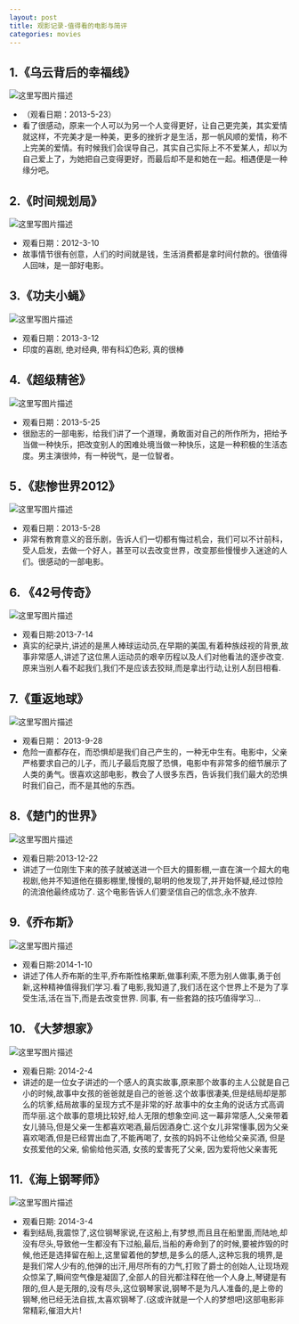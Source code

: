 ```yaml
---
layout: post
title: 观影记录-值得看的电影与简评
categories: movies
---
```


## 1.《乌云背后的幸福线》
![这里写图片描述](http://img.blog.csdn.net/20160327165730050)

- （观看日期：2013-5-23）
- 看了很感动，原来一个人可以为另一个人变得更好，让自己更完美，其实爱情就这样，不完美才是一种美，更多的挫折才是生活，那一帆风顺的爱情，称不上完美的爱情。有时候我们会误导自己，其实自己实际上不不爱某人，却以为自己爱上了，为她把自己变得更好，而最后却不是和她在一起。相遇便是一种缘分吧。

## 2.《时间规划局》
![这里写图片描述](http://img.blog.csdn.net/20160327170253448)

- 观看日期：2012-3-10
- 故事情节很有创意，人们的时间就是钱，生活消费都是拿时间付款的。很值得人回味，是一部好电影。

## 3.《功夫小蝇》

![这里写图片描述](http://img.blog.csdn.net/20160327171652060)

- 观看日期：2013-3-12
- 印度的喜剧, 绝对经典, 带有科幻色彩, 真的很棒

## 4.《超级精爸》
![这里写图片描述](http://img.blog.csdn.net/20160327171741639)

- 观看日期：2013-5-25
- 很励志的一部电影，给我们讲了一个道理，勇敢面对自己的所作所为，把给予当做一种快乐，把改变别人的困难处境当做一种快乐，这是一种积极的生活态度。男主演很帅，有一种锐气，是一位智者。

## 5．《悲惨世界2012》
![这里写图片描述](http://img.blog.csdn.net/20160327171846468)

- 观看日期：2013-5-28
- 非常有教育意义的音乐剧，告诉人们一切都有悔过机会，我们可以不计前科，受人启发，去做一个好人，甚至可以去改变世界，改变那些慢慢步入迷途的人们。很感动的一部电影。

## 6. 《42号传奇》
![这里写图片描述](http://img.blog.csdn.net/20160327172608807)

- 观看日期:2013-7-14
- 真实的纪录片,讲述的是黑人棒球运动员,在早期的美国,有着种族歧视的背景,故事非常感人,讲述了这位黑人运动员的艰辛历程以及人们对他看法的逐步改变.原来当别人看不起我们,我们不是应该去狡辩,而是拿出行动,让别人刮目相看.

## 7.《重返地球》
![这里写图片描述](http://img.blog.csdn.net/20160327172732512)

- 观看日期： 2013-9-28
- 危险一直都存在，而恐惧却是我们自己产生的，一种无中生有。电影中，父亲严格要求自己的儿子，而儿子最后克服了恐惧，电影中有非常多的细节展示了人类的勇气。很喜欢这部电影，教会了人很多东西，告诉我们我们最大的恐惧时我们自己，而不是其他的东西。

## 8.《楚门的世界》
![这里写图片描述](http://img.blog.csdn.net/20160327172958219)

- 观看日期:2013-12-22
- 讲述了一位刚生下来的孩子就被送进一个巨大的摄影棚,一直在演一个超大的电视剧,他并不知道他在摄影棚里,慢慢的,聪明的他发现了,并开始怀疑,经过惊险的流浪他最终成功了. 这个电影告诉人们要坚信自己的信念,永不放弃.

## 9.《乔布斯》
![这里写图片描述](http://img.blog.csdn.net/20160327173156720)

- 观看日期:2014-1-10
- 讲述了伟人乔布斯的生平,乔布斯性格果断,做事利索,不愿为别人做事,勇于创新,这种精神值得我们学习.看了电影,我知道了,我们活在这个世界上不是为了享受生活,活在当下,而是去改变世界. 同事, 有一些套路的技巧值得学习...

## 10. 《大梦想家》
![这里写图片描述](http://img.blog.csdn.net/20160327173321347)

- 观看日期: 2014-2-4
- 讲述的是一位女子讲述的一个感人的真实故事,原来那个故事的主人公就是自己小的时候,故事中女孩的爸爸就是自己的爸爸.这个故事很凄美,但是结局却是那么的坑爹,结局故事的呈现方式不是非常的好.故事中的女主角的说话方式高调而华丽.这个故事的意境比较好,给人无限的想象空间.这一幕非常感人,父亲带着女儿骑马,但是父亲一生都喜欢喝酒,最后因酒身亡.这个女儿非常懂事,因为父亲喜欢喝酒,但是已经胃出血了,不能再喝了, 女孩的妈妈不让他给父亲买酒, 但是女孩爱他的父亲, 偷偷给他买酒, 女孩的爱害死了父亲, 因为爱将他父亲害死

## 11.《海上钢琴师》
![这里写图片描述](http://img.blog.csdn.net/20160327173741488)

- 观看日期: 2014-3-4
- 看到结局,我震惊了,这位钢琴家说,在这船上,有梦想,而且且在船里面,而陆地,却没有尽头,导致他一生都没有下过船,最后,当船的寿命到了的时候,要被炸毁的时候,他还是选择留在船上,这里留着他的梦想,是多么的感人,这种忘我的境界,是是我们常人少有的,他弹的出汗,用尽所有的力气,打败了爵士的创始人,让现场观众惊呆了,瞬间空气像是凝固了,全部人的目光都注释在他一个人身上,琴键是有限的,但人是无限的,没有尽头,这位钢琴家说,钢琴不是为凡人准备的,是上帝的钢琴,他已经无法自拔,太喜欢钢琴了.(这或许就是一个人的梦想吧)这部电影非常精彩,催泪大片!



